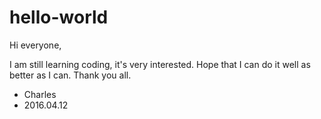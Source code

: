 # hello-world

Hi everyone,

I am still learning coding, it's very interested.
Hope that I can do it well as better as I can.
Thank you all.

 - Charles
 - 2016.04.12
